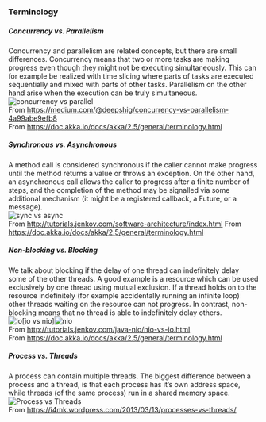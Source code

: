### Terminology

##### Concurrency vs. Parallelism
Concurrency and parallelism are related concepts, but there are small differences. Concurrency means that two or more tasks are making progress even though they might not be executing simultaneously. This can for example be realized with time slicing where parts of tasks are executed sequentially and mixed with parts of other tasks. Parallelism on the other hand arise when the execution can be truly simultaneous.  
![concurrency vs parallel](/images/parallel.png)  
From <https://medium.com/@deepshig/concurrency-vs-parallelism-4a99abe9efb8>  
From <https://doc.akka.io/docs/akka/2.5/general/terminology.html>  

##### Synchronous vs. Asynchronous
A method call is considered synchronous if the caller cannot make progress until the method returns a value or throws an exception. On the other hand, an asynchronous call allows the caller to progress after a finite number of steps, and the completion of the method may be signalled via some additional mechanism (it might be a registered callback, a Future, or a message).  
![sync vs async](/images/async.png)  
From <http://tutorials.jenkov.com/software-architecture/index.html>
From <https://doc.akka.io/docs/akka/2.5/general/terminology.html>  

##### Non-blocking vs. Blocking
We talk about blocking if the delay of one thread can indefinitely delay some of the other threads. A good example is a resource which can be used exclusively by one thread using mutual exclusion. If a thread holds on to the resource indefinitely (for example accidentally running an infinite loop) other threads waiting on the resource can not progress. In contrast, non-blocking means that no thread is able to indefinitely delay others.  
![io](/images/io.png)[io vs nio]![nio](/images/nio.png)  
From <http://tutorials.jenkov.com/java-nio/nio-vs-io.html>  
From <https://doc.akka.io/docs/akka/2.5/general/terminology.html>  

##### Process vs. Threads
A process can contain multiple threads. The biggest difference between a process and a thread, is that each process has it’s own address space, while threads (of the same process) run in a shared memory space.
![Process vs Threads](/images/process.jpg)  
From <https://i4mk.wordpress.com/2013/03/13/processes-vs-threads/>  
